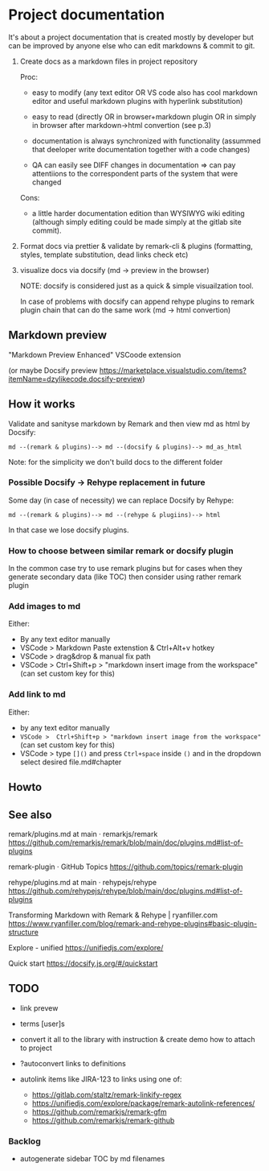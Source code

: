 # Project documentation

It's about a project documentation that is created mostly by developer but can be improved by anyone else who can edit markdowns & commit to git.

1. Create docs as a markdown files in project repository

   Proc:
    - easy to modify (any text editor OR VS code also has cool markdown editor and useful markdown plugins with hyperlink substitution)

    - easy to read (directly OR in browser+markdown plugin OR in simply in browser after markdown->html convertion (see p.3)

    - documentation is always synchronized with functionality (assummed that deeloper write documentation together with a code changes)

    - QA can easily see DIFF changes in documentation => can pay attentiions to the correspondent parts of the system that were changed

   Cons:
    - a little harder documentation edition than WYSIWYG wiki editing (although simply editing could be made simply at the gitlab site commit).


2. Format docs via prettier & validate by remark-cli & plugins (formatting, styles, template substitution, dead links check etc)

3. visualize docs via docsify (md -> preview in the browser)

   NOTE: docsify is considered just as a quick & simple visuailzation tool.

   In case of problems with docsify can append rehype plugins to remark plugin chain that can do the same work (md -> html convertion)


## Markdown preview

"Markdown Preview Enhanced" VSCoode extension

(or maybe Docsify preview https://marketplace.visualstudio.com/items?itemName=dzylikecode.docsify-preview)



## How it works

Validate and sanityse markdown by Remark and then view md as html by Docsify:

```
md --(remark & plugins)--> md --(docsify & plugins)--> md_as_html

```

Note: for the simplicity we don't build docs to the different folder


### Possible Docsify -> Rehype replacement in future

Some day (in case of necessity) we can replace Docsify by Rehype:
```
md --(remark & plugins)--> md --(rehype & plugiins)--> html

```
In that case we lose docsify plugins.

### How to choose between similar remark or docsify plugin

In the common case try to use remark plugins but for cases when they generate secondary data (like TOC) then consider using rather remark plugin


### Add images to md

Either:

* By any text editor manually
* VSCode > Markdown Paste extenstion & Ctrl+Alt+v hotkey
* VSCode > drag&drop & manual fix path
* VSCode > Ctrl+Shift+p > "markdown insert image from the workspace" (can set custom key for this)

### Add link to md

Either:

* by any text editor manually
* `VSCode >  Ctrl+Shift+p > "markdown insert image from the workspace"` (can set custom key for this)
* VSCode > type `[]()` and press `Ctrl+space` inside `()` and in the dropdown select desired file.md#chapter

## Howto

## See also


remark/plugins.md at main · remarkjs/remark https://github.com/remarkjs/remark/blob/main/doc/plugins.md#list-of-plugins

remark-plugin · GitHub Topics https://github.com/topics/remark-plugin

rehype/plugins.md at main · rehypejs/rehype https://github.com/rehypejs/rehype/blob/main/doc/plugins.md#list-of-plugins

Transforming Markdown with Remark & Rehype | ryanfiller.com https://www.ryanfiller.com/blog/remark-and-rehype-plugins#basic-plugin-structure

Explore - unified https://unifiedjs.com/explore/

Quick start https://docsify.js.org/#/quickstart




## TODO
 - link prevew
 - terms [user]s
 - convert it all to the library with instruction & create demo how to attach to project

 - ?autoconvert links to definitions

 - autolink items like JIRA-123 to links using one of:
   - https://gitlab.com/staltz/remark-linkify-regex
   - https://unifiedjs.com/explore/package/remark-autolink-references/
   - https://github.com/remarkjs/remark-gfm
   - https://github.com/remarkjs/remark-github


### Backlog

 - autogenerate sidebar TOC by md filenames
